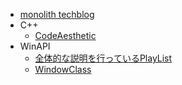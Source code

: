 - [monolith techblog](https://www.monolithsoft.co.jp/techblog/)
- C++
    - [CodeAesthetic](https://www.youtube.com/@CodeAesthetic)
- WinAPI
    - [全体的な説明を行っているPlayList](https://www.youtube.com/watch?v=eZy_vWDsYS4&list=PL6V_zpRWalRkZ5sg6KRLX0POKSD9RL8Es)
    - [WindowClass](https://www.youtube.com/watch?v=Y2rFMGG5TuI)
